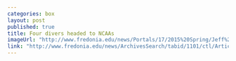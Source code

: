 ```yaml
---
categories: box
layout: post
published: true
title: Four divers headed to NCAAs
imageUrl: "http://www.fredonia.edu/news/Portals/17/2015%20Spring/Jeff%20Matter.JPG"
link: "http://www.fredonia.edu/news/ArchivesSearch/tabid/1101/ctl/ArticleView/mid/1878/articleId/5249/Four_Fredonia_divers_headed_to_nationals.aspx"
---
```


